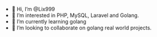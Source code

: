 - 👋 Hi, I’m @Lix999
- 👀 I’m interested in PHP, MySQL, Laravel and Golang.
- 🌱 I’m currently learning golang
- 💞️ I’m looking to collaborate on golang real world projects.


<!---
Lix999/Lix999 is a ✨ special ✨ repository because its `README.md` (this file) appears on your GitHub profile.
You can click the Preview link to take a look at your changes.
--->
